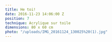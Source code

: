 ```yaml
---
title: He toi!
date: 2016-11-23 14:06:00 Z
position: 7
technique: Acrylique sur toile
dimensions: 80 x 60 cm
photo: "/uploads/IMG_20161124_130025%20(1).jpg"
---
```


